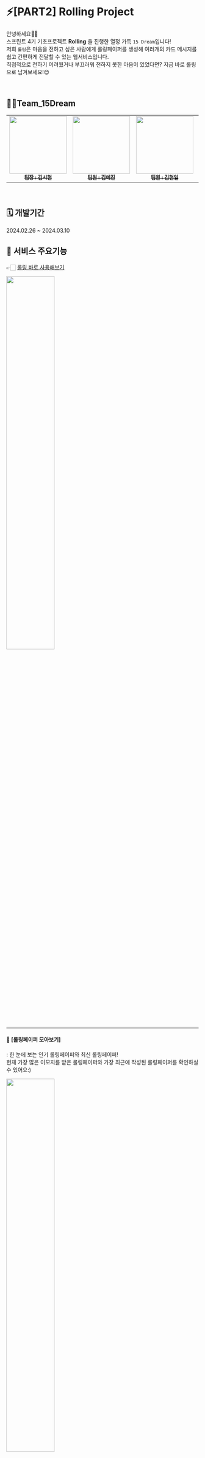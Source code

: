 # ⚡️[PART2] Rolling Project
안녕하세요👋🏻  
스프린트 4기 기초프로젝트 **Rolling** 을 진행한 열정 가득 `15 Dream`입니다!  
저희 `롤링`은 마음을 전하고 싶은 사람에게 롤링페이퍼를 생성해 여러개의 카드 메시지를 쉽고 간편하게 전달할 수 있는 웹서비스입니다.  
직접적으로 전하기 어려웠거나 부끄러워 전하지 못한 마음이 있었다면? 지금 바로 롤링으로 남겨보세요!😊

</br>


## 🏃🏻Team_15Dream
<table>
  <tbody>
    <tr>
      <td align="center"><a href="https://github.com/sihyonn"><img src="https://github.com/sihyonn/sprint-part2-rollingProject/assets/124874266/2ec24dee-21cd-4fd2-bcb7-d9df85be4cd2" width="150px" alt=""/><br /><sub><b>팀장 : 김시현 </b></sub></a><br /></td>
      <td align="center"><a href="https://github.com/ggjiny"><img src="https://github.com/sihyonn/sprint-part2-rollingProject/assets/124874266/be858211-552a-41f4-9832-dcc17c0329cc" width="150px" alt=""/><br /><sub><b>팀원 : 김예진 </b></sub></a><br /></td>
      <td align="center"><a href="https://github.com/Dharmaparami"><img src="https://github.com/sihyonn/sprint-part2-rollingProject/assets/124874266/0a48a42b-73e2-474c-80a1-35644dd6732e" width="150px" alt=""/><br /><sub><b>팀원 : 김현일 </b></sub></a><br /></td>
      <td align="center"><a href="https://github.com/joonyoungchoi0801"><img src="https://github.com/sihyonn/sprint-part2-rollingProject/assets/124874266/657dae50-cd68-45e3-bd9a-3b6473c9d9db" width="150px" alt=""/><br /><sub><b>팀원 : 최준영 </b></sub></a><br /></td>
     <tr/>
  </tbody>
</table>  


</br>
  

## 🗓️ 개발기간
2024.02.26 ~ 2024.03.10  


  


## 💌 서비스 주요기능
👉🏻 [롤링 바로 사용해보기](https://rollingproject2.netlify.app/)  

 <img src="https://github.com/sihyonn/sprint-part2-rollingProject/assets/124874266/c4d92bbb-7524-40a1-bb14-1455083e6f86" width="50%"> 

------------------------

#### 💌 [롤링페이퍼 모아보기]
: 한 눈에 보는 인기 롤링페이퍼와 최신 롤링페이퍼!  
현재 가장 많은 이모지를 받은 롤링페이퍼와 가장 최근에 작성된 롤링페이퍼를 확인하실 수 있어요:)

<p  width: 100%>

 <img src="https://github.com/sihyonn/sprint-part2-rollingProject/assets/124874266/c68a3ffd-5a07-4035-83db-4f37a789cd2b" width="50%">   



-----------------------

#### 💌 [롤링페이퍼 만들기]
: 롤링페이퍼 만들기 버튼을 클릭하면 롤링페이퍼를 받을 대상의 이름(To)과  
배경색상 또는 이미지를 선택하여 롤링페이퍼를 생성할 수 있어요!


<p  width: 100%>

 <img src="https://github.com/sihyonn/sprint-part2-rollingProject/assets/124874266/7bdfb880-1114-42ef-9ac6-76e6485326ba" width="50%">   


-----------------------

#### 💌 [카드 메시지 작성하기]
: 롤링페이퍼를 생성하셨다면 해당 대상에게 당신의 마음을 전달해보세요!  
`+`버튼을 눌러 이름(From)과 프로필이미지, 상대와의 관계, 전하고픈 메세지를 입력하고 폰트까지 선택해주면 메시지가 완성돼요:)


<p  width: 100%>

 <img src="https://github.com/sihyonn/sprint-part2-rollingProject/assets/124874266/6f749f54-823f-45e8-87e7-e1a17ea4920d" width="50%">   


-----------------------

#### 💌 [롤링페이퍼 및 카드 메시지 편집하기]
: 마음을 전달할 대상을 잘못 입력했거나 카드 메시지를 지우고 싶다면?  
`편집하기` 버튼을 눌러 원하시는 삭제 작업을 완료할 수 있어요!


<p  width: 100%>

 <img src="https://github.com/sihyonn/sprint-part2-rollingProject/assets/124874266/a53c0831-6593-431b-b7b2-7e6b6dfa3167" width="50%">   


-----------------------

#### 💌 [리액션과 공유하기]
: 이모지를 통해 나의 마음을 더 표현할 수 있어요!  
또한 카카오톡과 링크를 통해 함께 마음을 전달하고 싶은 사람에게 공유해 같이 마음을 전달해봐요:)


<p  width: 100%>

 <img src="https://github.com/sihyonn/sprint-part2-rollingProject/assets/124874266/070201f0-6dbb-4398-b2a4-b7b291ce9267" width="300px">  
  <img src="https://github.com/sihyonn/sprint-part2-rollingProject/assets/124874266/40ddefc1-199d-497f-b260-ff5c0896e4e3" width="300px" height="410px"> 



-----------------------

## 🔨기술스택

<p  width: 100%>

<img src="https://img.shields.io/badge/React-61DAFB?style=for-the-badge&logo=React&logoColor=white">
<img src="https://img.shields.io/badge/reactquery-FF4154?style=for-the-badge&logo=reactquery&logoColor=white">
<img src="https://img.shields.io/badge/Axios-DA291C?style=for-the-badge&logo=axios&logoColor=white"> 
<img src="https://img.shields.io/badge/styled%20components-DB7093?style=for-the-badge&logo=styledcomponents&logoColor=white">   
</br>

<img src="https://img.shields.io/badge/eslint-4B32C3?style=for-the-badge&logo=eslint&logoColor=white"> 
<img src="https://img.shields.io/badge/prettier-F7B93E?style=for-the-badge&logo=prettier&logoColor=white"> 







